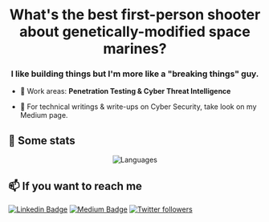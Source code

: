 <h1 align="center">What's the best first-person shooter about genetically-modified space marines?</h1>
<h3 align="center">I like building things but I'm more like a "breaking things" guy.</h3>

- 🔭 Work areas: **Penetration Testing & Cyber Threat Intelligence**

- 📝 For technical writings & write-ups on Cyber Security, take look on my Medium page.

## 📌 Some stats

<p align="center">
  <img  src="https://github-readme-stats.vercel.app/api/top-langs/?username=0xpr0N3rd&layout=compact&hide=html,css" alt="Languages" />
</p>

## 📫 If you want to reach me

[![Linkedin Badge](https://img.shields.io/badge/Anıl%20Celik-Connect%20on%20linkedin-black?style=for-the-badge&logo=linkedin)](https://www.linkedin.com/in/anilcelik97/) 
[![Medium Badge](https://img.shields.io/badge/Anıl%20Celik-follow%20on%20medium-black?style=for-the-badge&logo=medium)](https://medium.com/@anilcelik)
[![Twitter followers](https://img.shields.io/badge/Anıl%20Celik-follow%20on%20twitter-black?style=for-the-badge&logo=twitter)](https://twitter.com/ccelikanil)
